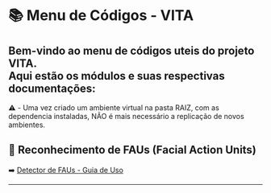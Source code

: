 # 📚 Menu de Códigos - VITA

Bem-vindo ao menu de códigos uteis do projeto **VITA**.  
Aqui estão os módulos e suas respectivas documentações:
---

⚠️ - Uma vez criado um ambiente virtual na pasta RAIZ, com as dependencia instaladas, NÃO é mais necessário a replicação de novos ambientes. 

## 🔎 Reconhecimento de FAUs (Facial Action Units)

➡️ [Detector de FAUs - Guia de Uso](https://github.com/LuiisMarim/VITA-Documentation/blob/main/VITA/Test%20Codes/Aus/readme.md)

---